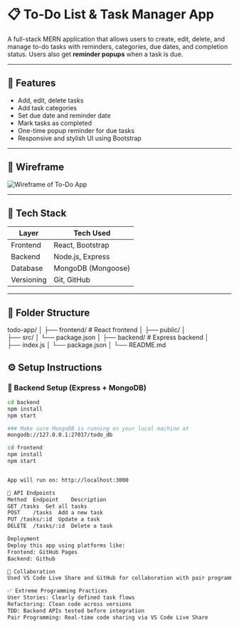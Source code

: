 # 📋 To-Do List & Task Manager App

A full-stack MERN application that allows users to create, edit, delete, and manage to-do tasks with reminders, categories, due dates, and completion status. Users also get **reminder popups** when a task is due.

---

## 🚀 Features

- Add, edit, delete tasks
- Add task categories
- Set due date and reminder date
- Mark tasks as completed
- One-time popup reminder for due tasks
- Responsive and stylish UI using Bootstrap

---

## 📸 Wireframe

![Wireframe of To-Do App](./A_wireframe_displays_a_"To-Do_List_&_Task_Manager".png)

---

## 🧰 Tech Stack

| Layer       | Tech Used              |
|-------------|------------------------|
| Frontend    | React, Bootstrap       |
| Backend     | Node.js, Express       |
| Database    | MongoDB (Mongoose)     |
| Versioning  | Git, GitHub            |

---

## 📂 Folder Structure

todo-app/ │ 
├── frontend/ # React frontend │ 
    ├── public/ │   
    ├── src/ 
    │ └── package.json │ 
├── backend/ # Express backend │   
    ├── index.js 
    │ └── package.json 
│ └── README.md

## ⚙️ Setup Instructions

### 🔧 Backend Setup (Express + MongoDB)

```bash
cd backend
npm install
npm start

### Make sure MongoDB is running on your local machine at
mongodb://127.0.0.1:27017/todo_db

cd frontend
npm install
npm start


App will run on: http://localhost:3000

📝 API Endpoints
Method	Endpoint	Description
GET	/tasks	Get all tasks
POST	/tasks	Add a new task
PUT	/tasks/:id	Update a task
DELETE	/tasks/:id	Delete a task

Deployment
Deploy this app using platforms like:
Frontend: GitHub Pages
Backend: Github

🤝 Collaboration
Used VS Code Live Share and GitHub for collaboration with pair programming.

✅ Extreme Programming Practices
User Stories: Clearly defined task flows
Refactoring: Clean code across versions
TDD: Backend APIs tested before integration
Pair Programming: Real-time code sharing via VS Code Live Share





